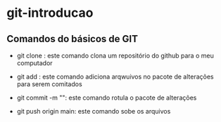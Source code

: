 # git-introducao

## Comandos do básicos de GIT 

- git clone <lin-do-repositorio>: este comando clona um repositório do github para o meu computador

- git add <nome-do-arquivo>: este comando adiciona arqwuivos no pacote de alterações para serem comitados

- git commit -m "<mensagem-do-meu-commit>": este comando rotula o pacote de alterações 

- git push origin main: este comando sobe os arquivos 